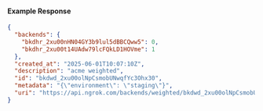 <!-- Code generated for API Clients. DO NOT EDIT. -->

#### Example Response

```json
{
  "backends": {
    "bkdhr_2xu00nHN04GY3b9lul5dBBCQww5": 0,
    "bkdhr_2xu00t14UAdw79lcFQkLD1HOVme": 1
  },
  "created_at": "2025-06-01T10:07:10Z",
  "description": "acme weighted",
  "id": "bkdwd_2xu00olNpCsmobUNwqfYc3Ohx30",
  "metadata": "{\"environment\": \"staging\"}",
  "uri": "https://api.ngrok.com/backends/weighted/bkdwd_2xu00olNpCsmobUNwqfYc3Ohx30"
}
```
